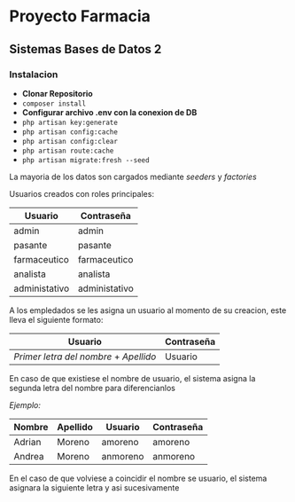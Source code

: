 # Proyecto Farmacia
## Sistemas Bases de Datos 2

### Instalacion

- **Clonar Repositorio**
- ```composer install```
- **Configurar archivo .env con la conexion de DB**
- ```php artisan key:generate```
- ```php artisan config:cache```
- ```php artisan config:clear```
- ```php artisan route:cache```
- ```php artisan migrate:fresh --seed```

La mayoria de los datos son cargados mediante *seeders* y *factories* <br>

Usuarios creados con roles principales: <br>

Usuario|Contraseña
-|-
admin|admin
pasante|pasante
farmaceutico|farmaceutico
analista|analista
administativo|administativo

A los empledados se les asigna un usuario al momento de su creacion, este lleva el siguiente formato:

Usuario|Contraseña
-|-
*Primer letra del nombre* + *Apellido*|Usuario


En caso de que existiese el nombre de usuario, el sistema asigna la segunda letra del nombre para diferencianlos <br>

*Ejemplo:*

Nombre|Apellido|Usuario|Contraseña
-|-|-|-
Adrian|Moreno|amoreno|amoreno
Andrea|Moreno|anmoreno|anmoreno

En el caso de que volviese a coincidir el nombre se usuario, el sistema asignara la siguiente letra y asi sucesivamente
